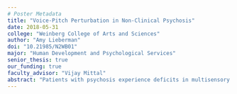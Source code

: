 ```yaml
---
# Poster Metadata
title: "Voice-Pitch Perturbation in Non-Clinical Psychosis"
date: 2018-05-31
college: "Weinberg College of Arts and Sciences"
author: "Amy Lieberman"
doi: "10.21985/N2WB01"
major: "Human Development and Psychological Services"
senior_thesis: true
our_funding: true
faculty_advisor: "Vijay Mittal"
abstract: "Patients with psychosis experience deficits in multisensory integration (MSI), or the communication between different sensory modalities, such as sound and sight. One way to assess multisensory integrations is by utilizing voice-pitch tasks in which participants hear the pitch of their own voice artificially altered by a computer. When healthy individuals hear this computerized pitch-shift, they respond behaviorally by changing their own pitch. This is a reflexive attempt to “correct” a perceived error, demonstrating communication between the sensory system and the motor system. While voice-pitch tasks have been used to assess MSI in patients with Parkinson’s disease (another population with emergent MSI abnormalities), it is unclear what responses on voice-pitch tasks look like in psychosis populations. One way to address this unknown question is to assess voice-pitch task performance in individuals with nonclinical psychosis (NCP) who are otherwise healthy but experience occasional psychotic-like experiences (PLEs). In the present study, a total of 36 participants (11 NCP and 25 controls) were asked to complete a voice-pitch task in which they held a constant and steady “ahh” sound. While vocalizing, they heard the pitch of their voice artificially shifted by a computer, and the task determined if they consequently shifted pitch in response to the stimuli. I then compared the groups on magnitude and latency of the participant vocal responses, and predicted that the NCP group would exhibit abnormalities in their performance, demonstrated by greater magnitudes and longer latencies. Although results from the study were not statistically significant, the effect size and pattern of trends both suggest that with increased power, the NCP group may show deficits in sensorimotor integration, reflected by abnormal performance on the voice-pitch task when compared to controls. Studying integration patterns among at-risk samples and psychosis populations may identify a potential vulnerability marker relevant for understanding the pathogenesis of psychosis."
---
```

